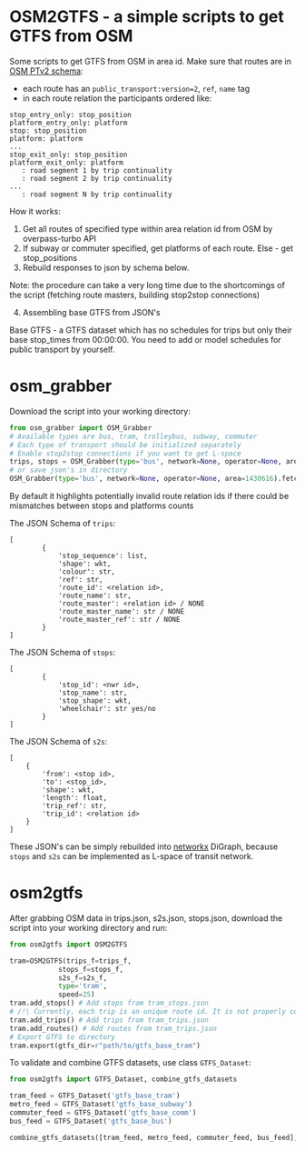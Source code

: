 # OSM2GTFS - a simple scripts to get GTFS from OSM

Some scripts to get GTFS from OSM in area id. Make sure that routes are in [OSM PTv2 schema](https://wiki.openstreetmap.org/wiki/Public_transport):

- each route has an `public_transport:version=2`, `ref`, `name`  tag
- in each route relation the participants ordered like:
```
stop_entry_only: stop_position
platform_entry_only: platform
stop: stop_position
platform: platform
...
stop_exit_only: stop_position
platform_exit_only: platform
   : road segment 1 by trip continuality
   : road segment 2 by trip continuality
...
   : road segment N by trip continuality
```

How it works:
1. Get all routes of specified type within area relation id from OSM by overpass-turbo API
2. If subway or commuter specified, get platforms of each route. Else - get stop_positions
3. Rebuild responses to json by schema below.

Note: the procedure can take a very long time due to the shortcomings of the script (fetching route masters, building stop2stop connections)

4. Assembling base GTFS from JSON's

Base GTFS - a GTFS dataset which has no schedules for trips but only their base stop_times from 00:00:00. You need to add or model schedules for public transport by yourself.

# osm_grabber
Download the script into your working directory:
```python
from osm_grabber import OSM_Grabber
# Available types are bus, tram, trolleybus, subway, commuter 
# Each type of transport should be initialized separately 
# Enable stop2stop connections if you want to get L-space
trips, stops = OSM_Grabber(type='bus', network=None, operator=None, area=1430616).fetch(s2s=True)
# or save json's in directory
OSM_Grabber(type='bus', network=None, operator=None, area=1430616).fetch(s2s=True, out_dir='kja')
```

By default it highlights potentially invalid route relation ids if there could be mismatches between stops and platforms counts

The JSON Schema of `trips`:
```
[
        {
            'stop_sequence': list, 
            'shape': wkt, 
            'colour': str, 
            'ref': str, 
            'route_id': <relation id>,
            'route_name': str,
            'route_master': <relation id> / NONE
            'route_master_name': str / NONE
            'route_master_ref': str / NONE
        }
]
```

The JSON Schema of `stops`:
```
[
        {
            'stop_id': <nwr id>, 
            'stop_name': str, 
            'stop_shape': wkt, 
            'wheelchair': str yes/no
        }
]
```
The JSON Schema of `s2s`:
```
[
    {
        'from': <stop id>,
        'to': <stop_id>,
        'shape': wkt,
        'length': float,
        'trip_ref': str,
        'trip_id': <relation id>
    }
]
```
These JSON's can be simply rebuilded into [networkx](https://github.com/networkx/networkx) DiGraph, because `stops` and `s2s` can be implemented as L-space of transit network.
# osm2gtfs

After grabbing OSM data in trips.json, s2s.json, stops.json, download the script into your working directory and run:
```python
from osm2gtfs import OSM2GTFS

tram=OSM2GTFS(trips_f=trips_f, 
            stops_f=stops_f, 
            s2s_f=s2s_f, 
            type='tram', 
            speed=25)
tram.add_stops() # Add stops from tram_stops.json
# /!\ Currently, each trip is an unique route id. It is not properly correct. Trying to solve it
tram.add_trips() # Add trips from tram_trips.json
tram.add_routes() # Add routes from tram_trips.json
# Export GTFS to directory
tram.export(gtfs_dir=r"path/to/gtfs_base_tram")
```
To validate and combine GTFS datasets, use class `GTFS_Dataset`:
```python
from osm2gtfs import GTFS_Dataset, combine_gtfs_datasets

tram_feed = GTFS_Dataset('gtfs_base_tram')
metro_feed = GTFS_Dataset('gtfs_base_subway')
commuter_feed = GTFS_Dataset('gtfs_base_comm')
bus_feed = GTFS_Dataset('gtfs_base_bus')

combine_gtfs_datasets([tram_feed, metro_feed, commuter_feed, bus_feed], 'ru-mow')
```